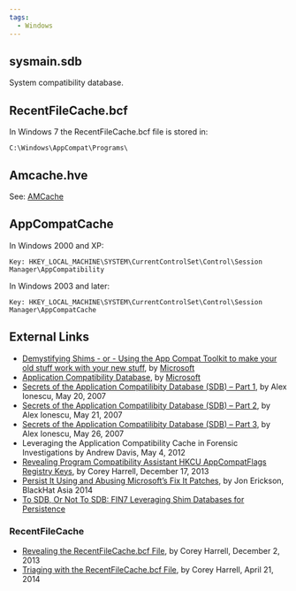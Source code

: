 ```yaml
---
tags:
  - Windows
---
```

## sysmain.sdb

System compatibility database.

## RecentFileCache.bcf

In Windows 7 the RecentFileCache.bcf file is stored in:

    C:\Windows\AppCompat\Programs\

## Amcache.hve

See: [AMCache](amcache.md)

## AppCompatCache

In Windows 2000 and XP:

    Key: HKEY_LOCAL_MACHINE\SYSTEM\CurrentControlSet\Control\Session Manager\AppCompatibility

In Windows 2003 and later:

    Key: HKEY_LOCAL_MACHINE\SYSTEM\CurrentControlSet\Control\Session Manager\AppCompatCache

## External Links

* [Demystifying Shims - or - Using the App Compat Toolkit to make your old stuff work with your new stuff](https://techcommunity.microsoft.com/t5/ask-the-performance-team/demystifying-shims-or-using-the-app-compat-toolkit-to-make-your/ba-p/374947),
  by [Microsoft](microsoft.md)
* [Application Compatibility Database](https://learn.microsoft.com/en-us/windows/win32/devnotes/application-compatibility-database),
  by [Microsoft](microsoft.md)
* [Secrets of the Application Compatilibity Database (SDB) – Part 1](https://www.alex-ionescu.com/?p=39),
  by Alex Ionescu, May 20, 2007
* [Secrets of the Application Compatilibity Database (SDB) – Part 2](https://www.alex-ionescu.com/?p=40),
  by Alex Ionescu, May 21, 2007
* [Secrets of the Application Compatilibity Database (SDB) – Part 3](https://www.alex-ionescu.com/?p=41),
  by Alex Ionescu, May 26, 2007
* Leveraging the Application Compatibility Cache in Forensic Investigations
  by Andrew Davis, May 4, 2012
* [Revealing Program Compatibility Assistant HKCU AppCompatFlags Registry Keys](http://journeyintoir.blogspot.com/2013/12/revealing-program-compatibility.html),
  by Corey Harrell, December 17, 2013
* [Persist It Using and Abusing Microsoft’s Fix It Patches](https://www.blackhat.com/docs/asia-14/materials/Erickson/WP-Asia-14-Erickson-Persist-It-Using-And-Abusing-Microsofts-Fix-It-Patches.pdf),
  by Jon Erickson, BlackHat Asia 2014
* [To SDB, Or Not To SDB: FIN7 Leveraging Shim Databases for Persistence](https://www.mandiant.com/resources/blog/fin7-shim-databases-persistence)

### RecentFileCache

* [Revealing the RecentFileCache.bcf File](http://journeyintoir.blogspot.com/2013/12/revealing-recentfilecachebcf-file.html),
  by Corey Harrell, December 2, 2013
* [Triaging with the RecentFileCache.bcf File](http://journeyintoir.blogspot.com/2014/04/triaging-with-recentfilecachebcf-file.html),
  by Corey Harrell, April 21, 2014
